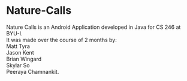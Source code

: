# Nature-Calls


Nature Calls is an Android Application developed in Java for CS 246 at BYU-I. <br>
It was made over the course of 2 months by: <br>
  <t>Matt Tyra <br>
  <t>Jason Kent<br>
  <t>Brian Wingard<br>
  <t>Skylar So<br>
  <t>Peeraya Chamnankit.<br>
